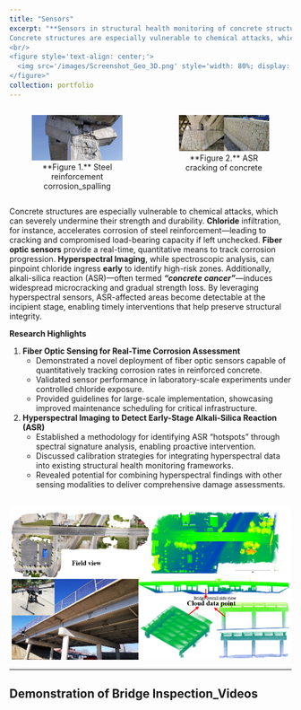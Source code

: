 ```yaml
---
title: "Sensors"
excerpt: "**Sensors in structural health monitoring of concrete structures**  
Concrete structures are especially vulnerable to chemical attacks, which can severely undermine their strength and durability. **Chloride** infiltration, for instance, accelerates **corrosion** of steel reinforcement—leading to cracking and compromised load-bearing capacity if left unchecked. **Fiber optic sensors** provide a real-time, quantitative means to track corrosion progression, while spectroscopic analysis pinpoints chloride ingress early to identify high-risk zones. Additionally, alkali-silica reaction (ASR)—often termed **“concrete cancer”**—induces widespread microcracking and gradual strength loss. By leveraging hyperspectral sensors, ASR-affected areas become detectable at the incipient stage, enabling timely interventions that help preserve structural integrity.  
<br/>
<figure style='text-align: center;'>
  <img src='/images/Screenshot_Geo_3D.png' style='width: 80%; display: block; margin: 0 auto;'>
</figure>"
collection: portfolio
---
```


<div style="display: flex; justify-content: center; gap: 20px;">
  <figure style="text-align: center; width: 45%;">
    <img src="/images/corrosion.jpg" alt="Image 1" style="width:100%;">
    <figcaption>**Figure 1.** Steel reinforcement corrosion_spalling</figcaption>
  </figure>
  <figure style="text-align: center; width: 45%;">
    <img src="/images/asr.png" alt="Image 2" style="width:100%;">
    <figcaption>**Figure 2.** ASR cracking of concrete</figcaption>
  </figure>
</div>

Concrete structures are especially vulnerable to chemical attacks, which can severely undermine their strength and durability. **Chloride** infiltration, for instance, accelerates corrosion of steel reinforcement—leading to cracking and compromised load-bearing capacity if left unchecked. **Fiber optic sensors** provide a real-time, quantitative means to track corrosion progression. **Hyperspectral Imaging**, while spectroscopic analysis, can pinpoint chloride ingress **early** to identify high-risk zones. Additionally, alkali-silica reaction (ASR)—often termed ***“concrete cancer”***—induces widespread microcracking and gradual strength loss. By leveraging hyperspectral sensors, ASR-affected areas become detectable at the incipient stage, enabling timely interventions that help preserve structural integrity.

**Research Highlights**

1. **Fiber Optic Sensing for Real-Time Corrosion Assessment**
   - Demonstrated a novel deployment of fiber optic sensors capable of quantitatively tracking corrosion rates in reinforced concrete.
   - Validated sensor performance in laboratory-scale experiments under controlled chloride exposure.
   - Provided guidelines for large-scale implementation, showcasing improved maintenance scheduling for critical infrastructure.
2. **Hyperspectral Imaging to Detect Early-Stage Alkali-Silica Reaction (ASR)**
   - Established a methodology for identifying ASR “hotspots” through spectral signature analysis, enabling proactive intervention.
   - Discussed calibration strategies for integrating hyperspectral data into existing structural health monitoring frameworks.
   - Revealed potential for combining hyperspectral findings with other sensing modalities to deliver comprehensive damage assessments.

<br/><img src='/images/3D bridge.png'>

---

## Demonstration of Bridge Inspection_Videos
